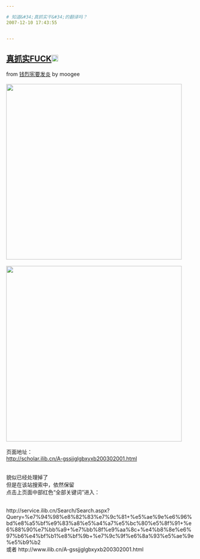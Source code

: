 ```yaml
---

# 知道&#34;真抓实干&#34;的翻译吗？
2007-12-10 17:43:55


---
```



<h2 class="entry-title"><a target=_blank class="entry-title-link" target="_blank" href="http://www.sohoxiaobao.com/chinese/bbs/blog_view.php?id=778897">真抓实FUCK<img src="http://www.google.com/reader/ui/2412528845-go-to.gif" class="entry-title-go-to" alt="" height="18" width="18"></a></h2><div class="entry-author"><span class="entry-source-title-parent">from <a target=_blank href="http://www.google.com/reader/view/feed/http%3A%2F%2Fwww.sohoxiaobao.com%2Fchinese%2Fbbs%2FRssFeed.php%3FRssID%3D7%26BlogId%3D9213%26RssDataMode%3D1" class="entry-source-title" target="_blank">钱烈宪要发炎</a></span> by <span class="entry-author-name">moogee</span></div><br />
<img src="http://www.sohoxiaobao.com/chinese/uploadfile2/_2007/_12/_10/200712_10_15_36_11_1197272171.4.jpg" width="470"><br />
<br />
<img src="http://www.sohoxiaobao.com/chinese/uploadfile2/_2007/_12/_10/200712_10_15_36_41_1197272201.59.jpg" width="470"><br />
<br />
页面地址：<br />
<a target=_blank target="_blank" href="http://scholar.ilib.cn/A-gssjjglgbxyxb200302001.html">http://scholar.ilib.cn/A-gssjjglgbxyxb200302001.html</a><p><br />
貌似已经处理掉了<br />
但是在该站搜索中，依然保留<br />
点击上页面中部红色“全部关键词”进入：</p>
<br />
http://service.ilib.cn/Search/Search.aspx?Query=%e7%94%98%e8%82%83%e7%9c%81+%e5%ae%9e%e6%96%bd%e8%a5%bf%e9%83%a8%e5%a4%a7%e5%bc%80%e5%8f%91+%e6%88%90%e7%bb%a9+%e7%bb%8f%e9%aa%8c+%e4%b8%8e%e6%97%b6%e4%bf%b1%e8%bf%9b+%e7%9c%9f%e6%8a%93%e5%ae%9e%e5%b9%b2<br />
或者 http://www.ilib.cn/A-gssjjglgbxyxb200302001.html<br />
<br />
<br />

